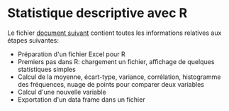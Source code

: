# Statistique descriptive avec R

Le fichier [document suivant](15-stat-descriptive.ipynb) contient toutes les informations relatives aux étapes suivantes:

- Préparation d'un fichier Excel pour R
- Premiers pas dans R: chargement un fichier, affichage de quelques statistiques simples
- Calcul de la moyenne, écart-type, variance, corrélation, histogramme des fréquences, nuage de points pour comparer deux variables
- Calcul d'une nouvelle variable
- Exportation d'un data frame dans un fichier